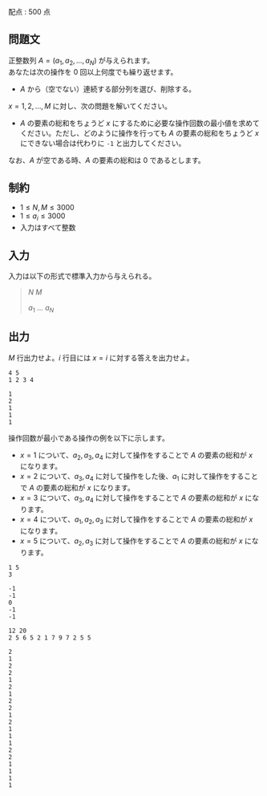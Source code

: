 配点 : $500$ 点

## 問題文

正整数列 $A=(a_1,a_2,\ldots,a_N)$ が与えられます。<br>
あなたは次の操作を $0$ 回以上何度でも繰り返せます。

- $A$ から（空でない）連続する部分列を選び、削除する。

$x=1,2,\ldots,M$ に対し、次の問題を解いてください。

- $A$ の要素の総和をちょうど $x$ にするために必要な操作回数の最小値を求めてください。ただし、どのように操作を行っても $A$ の要素の総和をちょうど $x$ にできない場合は代わりに `-1` と出力してください。

なお、$A$ が空である時、$A$ の要素の総和は $0$ であるとします。

## 制約

- $1 \leq N,M \leq 3000$
- $1 \leq a_i \leq 3000$
- 入力はすべて整数

## 入力

入力は以下の形式で標準入力から与えられる。

> $N$ $M$
> 
> $a_1$ $\ldots$ $a_N$

## 出力

$M$ 行出力せよ。$i$ 行目には $x=i$ に対する答えを出力せよ。

```input1
4 5
1 2 3 4
```

```output1
1
2
1
1
1
```

操作回数が最小である操作の例を以下に示します。

- $x=1$ について、$a_2,a_3,a_4$ に対して操作をすることで $A$ の要素の総和が $x$ になります。
- $x=2$ について、$a_3,a_4$ に対して操作をした後、$a_1$ に対して操作をすることで $A$ の要素の総和が $x$ になります。
- $x=3$ について、$a_3,a_4$ に対して操作をすることで $A$ の要素の総和が $x$ になります。
- $x=4$ について、$a_1,a_2,a_3$ に対して操作をすることで $A$ の要素の総和が $x$ になります。
- $x=5$ について、$a_2,a_3$ に対して操作をすることで $A$ の要素の総和が $x$ になります。

```input2
1 5
3
```

```output2
-1
-1
0
-1
-1
```

```input3
12 20
2 5 6 5 2 1 7 9 7 2 5 5
```

```output3
2
1
2
2
1
2
1
2
2
1
2
1
1
1
2
2
1
1
1
1
```